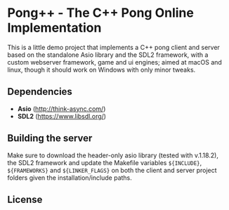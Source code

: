 Pong++ - The C++ Pong Online Implementation
===========================================

This is a little demo project that implements a C++ pong client and server based on the standalone Asio library and the SDL2 framework, with a custom webserver framework, game and ui engines; aimed at macOS and linux, though it should work on Windows with only minor tweaks.


Dependencies
------------

- **Asio**  (http://think-async.com/)
- **SDL2**  (https://www.libsdl.org/)


Building the server
-------------------

Make sure to download the header-only asio library (tested with v.1.18.2), the SDL2 framework and update the Makefile variables ```${INCLUDE}```, ```${FRAMEWORKS}``` and ```${LINKER_FLAGS}``` on both the client and server project folders given the installation/include paths.


License
-------
